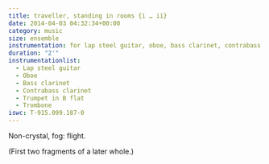 ```yaml
---
title: traveller, standing in rooms {i … ii}
date: 2014-04-03 04:32:34+00:00
category: music
size: ensemble
instrumentation: for lap steel guitar, oboe, bass clarinet, contrabass clarinet, trumpet & trombone
duration: "2'"
instrumentationlist:
  - Lap steel guitar
  - Oboe
  - Bass clarinet
  - Contrabass clarinet
  - Trumpet in B flat
  - Trombone
iswc: T-915.099.187-0
---
```


Non-crystal, fog: flight.

(First two fragments of a later whole.)

